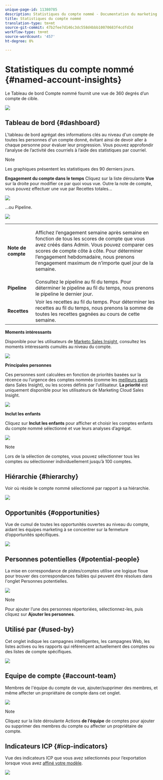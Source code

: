 ```yaml
---
unique-page-id: 11380785
description: Statistiques du compte nommé - Documentation du marketing - Documentation du produit
title: Statistiques du compte nommé
translation-type: tm+mt
source-git-commit: 47b2fee7d146c3dc558d4bbb10070683f4cdfd3d
workflow-type: tm+mt
source-wordcount: '457'
ht-degree: 0%

---
```



# Statistiques du compte nommé {#named-account-insights}

Le Tableau de bord Compte nommé fournit une vue de 360 degrés d’un compte de cible.

![](assets/one-1.png)

## Tableau de bord {#dashboard}

L&#39;tableau de bord agrégat des informations clés au niveau d&#39;un compte de toutes les personnes d&#39;un compte donné, évitant ainsi de devoir aller à chaque personne pour évaluer leur progression. Vous pouvez approfondir l’analyse de l’activité des courriels à l’aide des statistiques [](http://docs.marketo.com/display/DOCS/Filtering+in+Email+Insights#FilteringinEmailInsights-AccountBasedMarketing)par courriel.

>[!NOTE]
>
>Les graphiques présentent les statistiques des 90 derniers jours.

**Engagement du compte dans le temps** Cliquez sur la liste déroulante **Vue** sur la droite pour modifier ce par quoi vous vue. Outre la note de compte, vous pouvez effectuer une vue par Recettes totales...

![](assets/two-new.png)

...ou Pipeline.

![](assets/three-new.png)

<table> 
 <tbody> 
  <tr> 
   <td><strong>Note de compte</strong></td> 
   <td><p>Affichez l’engagement semaine après semaine en fonction de tous les scores de compte que vous avez créés dans Admin. Vous pouvez comparer ces scores de compte côte à côte. Pour déterminer l’engagement hebdomadaire, nous prenons l’engagement maximum de n’importe quel jour de la semaine.</p></td> 
  </tr> 
  <tr> 
   <td><strong>Pipeline</strong></td> 
   <td>Consultez le pipeline au fil du temps. Pour déterminer le pipeline au fil du temps, nous prenons le pipeline le dernier jour.</td> 
  </tr> 
  <tr> 
   <td><strong>Recettes</strong></td> 
   <td>Voir les recettes au fil du temps. Pour déterminer les recettes au fil du temps, nous prenons la somme de toutes les recettes gagnées au cours de cette semaine.</td> 
  </tr> 
 </tbody> 
</table>

**Moments intéressants**

Disponible pour les utilisateurs de [Marketo Sales Insight](http://docs.marketo.com/display/DOCS/Marketo+Sales+Insight), consultez les moments intéressants cumulés au niveau du compte.

![](assets/int-mom.png)

**Principales personnes**

Ces personnes sont calculées en fonction de priorités basées sur la récence ou l’urgence des comptes nommés (comme les [meilleurs paris](http://docs.marketo.com/display/DOCS/Priority,+Urgency,+Relative+Score,+and+Best+Bets) dans Sales Insight), ou les scores définis par l’utilisateur. **La priorité** est uniquement disponible pour les utilisateurs de Marketing Cloud Sales Insight.

![](assets/top-ten.png)

**Inclut les enfants**

Cliquez sur **Inclut les enfants** pour afficher et choisir les comptes enfants du compte nommé sélectionné et vue leurs analyses d’agrégat.

![](assets/abm.png)

>[!NOTE]
>
>Lors de la sélection de comptes, vous pouvez sélectionner tous les comptes ou sélectionner individuellement jusqu’à 100 comptes.

## Hiérarchie {#hierarchy}

Voir où réside le compte nommé sélectionné par rapport à sa hiérarchie.

![](assets/hierarchy.png)

## Opportunités {#opportunities}

Vue de cumul de toutes les opportunités ouvertes au niveau du compte, aidant les équipes marketing à se concentrer sur la fermeture d’opportunités spécifiques.

![](assets/four-1.png)

## Personnes potentielles {#potential-people}

La mise en correspondance de pistes/comptes utilise une logique floue pour trouver des correspondances faibles qui peuvent être résolues dans l&#39;onglet Personnes potentielles.

![](assets/five-1.png)

>[!NOTE]
>
>Pour ajouter l’une des personnes répertoriées, sélectionnez-les, puis cliquez sur **Ajouter les personnes**.

## Utilisé par {#used-by}

Cet onglet indique les campagnes intelligentes, les campagnes Web, les listes actives ou les rapports qui référencent actuellement des comptes ou des listes de compte spécifiques.

![](assets/six-1.png)

## Equipe de compte {#account-team}

Membres de l&#39;équipe du compte de vue, ajouter/supprimer des membres, et même affecter un propriétaire de compte dans cet onglet.

![](assets/seven-1.png)

>[!NOTE]
>
>Cliquez sur la liste déroulante Actions **de l’équipe** de comptes pour ajouter ou supprimer des membres du compte ou affecter un propriétaire de compte.

## Indicateurs ICP {#icp-indicators}

Vue des indicateurs ICP que vous avez sélectionnés pour l’exportation lorsque vous avez [affiné votre modèle](http://docs.marketo.com/display/DOCS/Account+AI+Overview#AccountAIOverview-ModelTuning).

![](assets/eight.png)

